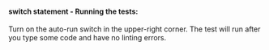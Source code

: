 #### switch statement - Running the tests:
Turn on the auto-run switch in the upper-right corner. The test will run after you type some code and have no linting errors.
